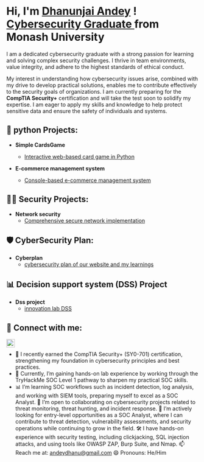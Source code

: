 
<h1> Hi, I'm <a href="https://github.com/dhanuha">Dhanunjai Andey</a> ! <br/> 
<a href="https://www.linkedin.com/in/dhanunjai-andey/">Cybersecurity Graduate </a> from Monash University </h1>

<p>
I am a dedicated cybersecurity graduate with a strong passion for learning and solving complex security challenges. I thrive in team environments, value integrity, and adhere to the highest standards of ethical conduct.
</p>

<p>
My interest in understanding how cybersecurity issues arise, combined with my drive to develop practical solutions, enables me to contribute effectively to the security goals of organizations. I am currently preparing for the <b>CompTIA Security+</b> certification and will take the test soon to solidify my expertise. I am eager to apply my skills and knowledge to help protect sensitive data and ensure the safety of individuals and systems.
</p>


<h2> 🐍 python Projects:</h2>

- <b> Simple CardsGame </b>
  - [Interactive web-based card game in Python](https://github.com/dhanuha/cardsgame)

- <b> E-commerce management system</b>
  - [Console-based e-commerce management system](https://github.com/dhanuha/E-commerce-Management-System) 

<h2> 👨‍💻 Security Projects:</h2>

  - <b> Network security </b>
    - [Comprehensive secure network implementation](https://github.com/dhanuha/secure-networking)

 <h2> 🛡️ CyberSecurity Plan:</h2>

   - <b> Cyberplan </b>
     - [cybersecurity plan of our website and my learnings](https://github.com/dhanuha/cyberplan)  
 
<h2> 📊 Decision support system (DSS) Project </h2>

  - <b> Dss project </b>
    - [innovation lab DSS](https://github.com/dhanuha/Innovation-Lab-DSS)

<h2> 🤳 Connect with me:</h2>


[<img align="left" alt="dhanunjaiandey | LinkedIn" width="22px" src="https://upload.wikimedia.org/wikipedia/commons/c/ca/LinkedIn_logo_initials.png" />][linkedin] <br>





[linkedin]: (https://www.linkedin.com/in/dhanunjai-andey/)


- 🔐 I recently earned the CompTIA Security+ (SY0-701) certification, strengthening my foundation in cybersecurity principles and best practices.
- 🧪 Currently, I’m gaining hands-on lab experience by working through the TryHackMe SOC Level 1 pathway to sharpen my practical SOC skills.
- 📊 I’m learning SOC workflows such as incident detection, log analysis, and working with SIEM tools, preparing myself to excel as a SOC Analyst.
🤝 I’m open to collaborating on cybersecurity projects related to threat monitoring, threat hunting, and incident response.
🚀 I’m actively looking for entry-level opportunities as a SOC Analyst, where I can contribute to threat detection, vulnerability assessments, and security operations while continuing to grow in the field.
🛠️ I have hands-on experience with security testing, including clickjacking, SQL injection attacks, and using tools like OWASP ZAP, Burp Suite, and Nmap.
📫 Reach me at: andeydhanu@gmail.com
😄 Pronouns: He/Him



